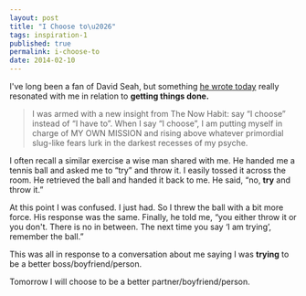 ```yaml
---
layout: post
title: "I Choose to\u2026"
tags: inspiration-1
published: true
permalink: i-choose-to
date: 2014-02-10
---
```


I've long been a fan of David Seah, but something [he wrote today](http://davidseah.com/blog/2014/02/the-quest-for-productivity-enhancing-programming-pants/) really resonated with me in relation to **getting things done.** 

<blockquote>I was armed with a new insight from The Now Habit: say “I choose” instead of “I have to”. When I say “I choose”, I am putting myself in charge of MY OWN MISSION and rising above whatever primordial slug-like fears lurk in the darkest recesses of my psyche.</blockquote>

I often recall a similar exercise a wise man shared with me. He handed me a tennis ball and asked me to “try” and throw it. I easily tossed it across the room. He retrieved the ball and handed it back to me. He said, “no, **try** and throw it.”

At this point I was confused. I just had. So I threw the ball with a bit more force. His response was the same. Finally, he told me, “you either throw it or you don't. There is no in between. The next time you say ‘I am trying’, remember the ball.”

This was all in response to a conversation about me saying I was **trying** to be a better boss/boyfriend/person.

Tomorrow I will choose to be a better partner/boyfriend/person.
